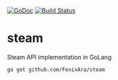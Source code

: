 [![GoDoc](https://godoc.org/github.com/FenixAra/steam?status.svg)](https://godoc.org/github.com/FenixAra/steam)
[![Build Status](https://circleci.com/gh/FenixAra/steam.svg?&style=shield&circle-token=c211e261b26185d0ca7a2efd05b61bf39bdb177a)](https://circleci.com/gh/FenixAra/steam.svg?&style=shield&circle-token=c211e261b26185d0ca7a2efd05b61bf39bdb177a)

# steam

Steam API implementation in GoLang


    go get github.com/FenixAra/steam


